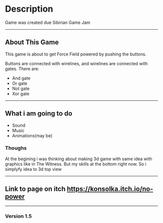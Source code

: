 # Description

Game was created due Sibirian Game Jam
____
## About This Game
This game is about to get Force Field powered by pushing the buttons.

Buttons are connected with wirelines, and wirelines are connected with gates.
There are:
- And gate
- Or gate
- Not gate
- Xor gate
____
## What i am going to do
- Sound
- Music
- Animations(may be)
### Thoughs
At the begining i was thinking about making 3d game with same idea
with graphics like in The Witness. But my skills at the bottom right now. So i simplyfy idea to 3d top view
____

## Link to page on itch https://konsolka.itch.io/no-power
___
### Version 1.5
